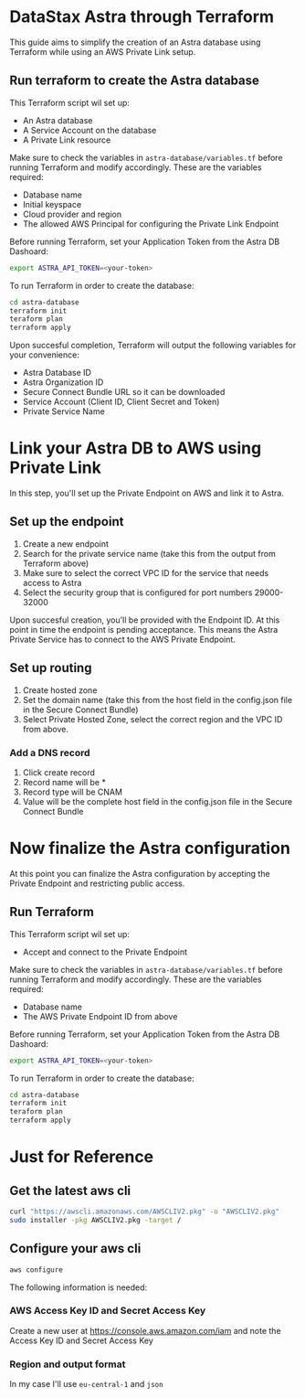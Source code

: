 # DataStax Astra through Terraform
This guide aims to simplify the creation of an Astra database using Terraform while using an AWS Private Link setup.

## Run terraform to create the Astra database
This Terraform script wil set up:
- An Astra database
- A Service Account on the database
- A Private Link resource

Make sure to check the variables in `astra-database/variables.tf` before running Terraform and modify accordingly. These are the variables required:
- Database name
- Initial keyspace
- Cloud provider and region
- The allowed AWS Principal for configuring the Private Link Endpoint

Before running Terraform, set your Application Token from the Astra DB Dashoard:
```sh
export ASTRA_API_TOKEN=<your-token>
```

To run Terraform in order to create the database:
```sh
cd astra-database
terraform init
teraform plan
terraform apply
```

Upon succesful completion, Terraform will output the following variables for your convenience:
- Astra Database ID
- Astra Organization ID
- Secure Connect Bundle URL so it can be downloaded
- Service Account (Client ID, Client Secret and Token)
- Private Service Name

# Link your Astra DB to AWS using Private Link
In this step, you'll set up the Private Endpoint on AWS and link it to Astra.

## Set up the endpoint
1. Create a new endpoint
2. Search for the private service name (take this from the output from Terraform above)
3. Make sure to select the correct VPC ID for the service that needs access to Astra
4. Select the security group that is configured for port numbers 29000-32000

Upon succesful creation, you'll be provided with the Endpoint ID. At this point in time the endpoint is pending acceptance. This means the Astra Private Service has to connect to the AWS Private Endpoint.

## Set up routing
1. Create hosted zone
2. Set the domain name (take this from the host field in the config.json file in the Secure Connect Bundle)
3. Select Private Hosted Zone, select the correct region and the VPC ID from above.

### Add a DNS record
1. Click create record
2. Record name will be *
3. Record type will be CNAM
4. Value will be the complete host field in the config.json file in the Secure Connect Bundle

# Now finalize the Astra configuration
At this point you can finalize the Astra configuration by accepting the Private Endpoint and restricting public access.

## Run Terraform
This Terraform script wil set up:
- Accept and connect to the Private Endpoint

Make sure to check the variables in `astra-database/variables.tf` before running Terraform and modify accordingly. These are the variables required:
- Database name
- The AWS Private Endpoint ID from above

Before running Terraform, set your Application Token from the Astra DB Dashoard:
```sh
export ASTRA_API_TOKEN=<your-token>
```

To run Terraform in order to create the database:
```sh
cd astra-database
terraform init
teraform plan
terraform apply
```

# Just for Reference

## Get the latest aws cli
```sh
curl "https://awscli.amazonaws.com/AWSCLIV2.pkg" -o "AWSCLIV2.pkg"
sudo installer -pkg AWSCLIV2.pkg -target /
```

## Configure your aws cli
```sh
aws configure
```
The following information is needed:
### AWS Access Key ID and Secret Access Key
Create a new user at https://console.aws.amazon.com/iam and note the Access Key ID and Secret Access Key
### Region and output format
In my case I'll use `eu-central-1` and `json`